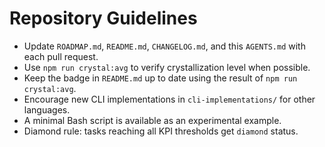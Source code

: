# Repository Guidelines

- Update `ROADMAP.md`, `README.md`, `CHANGELOG.md`, and this `AGENTS.md` with each pull request.
- Use `npm run crystal:avg` to verify crystallization level when possible.
- Keep the badge in `README.md` up to date using the result of `npm run crystal:avg`.
- Encourage new CLI implementations in `cli-implementations/` for other languages.
- A minimal Bash script is available as an experimental example.
- Diamond rule: tasks reaching all KPI thresholds get `diamond` status.
